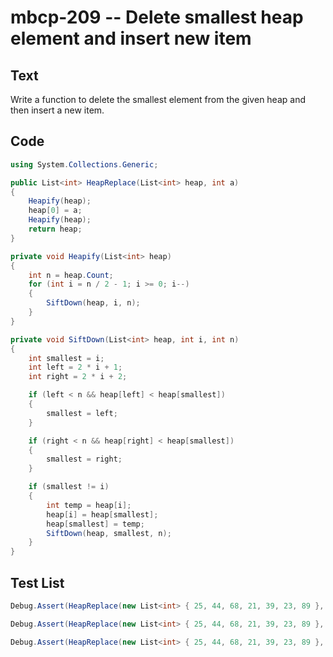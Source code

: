 # mbcp-209 -- Delete smallest heap element and insert new item

## Text

Write a function to delete the smallest element from the given heap and then insert a new item.

## Code

```csharp
using System.Collections.Generic;

public List<int> HeapReplace(List<int> heap, int a)
{
    Heapify(heap);
    heap[0] = a;
    Heapify(heap);
    return heap;
}

private void Heapify(List<int> heap)
{
    int n = heap.Count;
    for (int i = n / 2 - 1; i >= 0; i--)
    {
        SiftDown(heap, i, n);
    }
}

private void SiftDown(List<int> heap, int i, int n)
{
    int smallest = i;
    int left = 2 * i + 1;
    int right = 2 * i + 2;

    if (left < n && heap[left] < heap[smallest])
    {
        smallest = left;
    }

    if (right < n && heap[right] < heap[smallest])
    {
        smallest = right;
    }

    if (smallest != i)
    {
        int temp = heap[i];
        heap[i] = heap[smallest];
        heap[smallest] = temp;
        SiftDown(heap, smallest, n);
    }
}
```

## Test List

```csharp
Debug.Assert(HeapReplace(new List<int> { 25, 44, 68, 21, 39, 23, 89 }, 21).SequenceEqual(new List<int> { 21, 25, 23, 44, 39, 68, 89 }));
```

```csharp
Debug.Assert(HeapReplace(new List<int> { 25, 44, 68, 21, 39, 23, 89 }, 110).SequenceEqual(new List<int> { 23, 25, 68, 44, 39, 110, 89 }));
```

```csharp
Debug.Assert(HeapReplace(new List<int> { 25, 44, 68, 21, 39, 23, 89 }, 500).SequenceEqual(new List<int> { 23, 25, 68, 44, 39, 500, 89 }));
```

